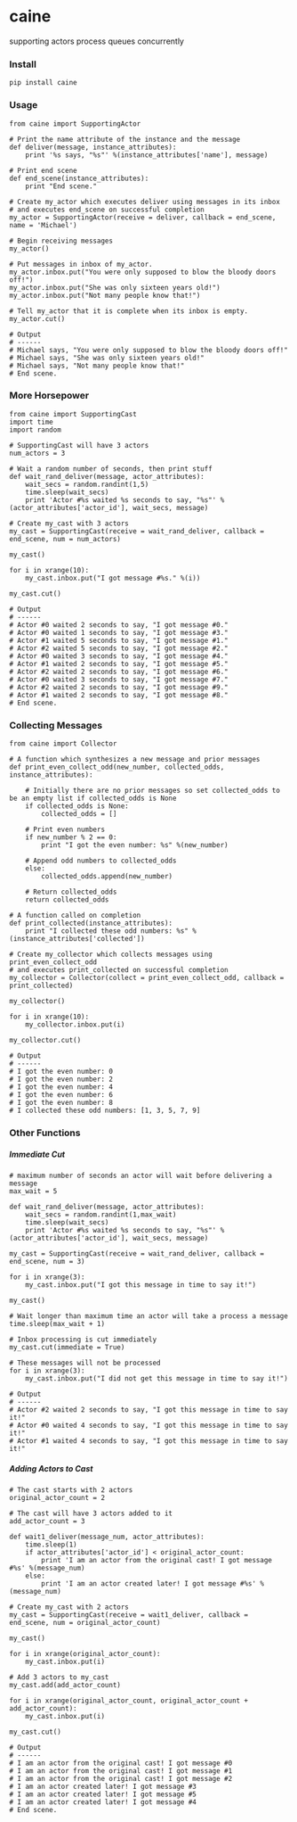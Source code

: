 caine
=====

supporting actors process queues concurrently

### Install

<pre><code>pip install caine</code></pre>

### Usage

<pre><code>from caine import SupportingActor

# Print the name attribute of the instance and the message
def deliver(message, instance_attributes):
    print '%s says, "%s"' %(instance_attributes['name'], message)

# Print end scene
def end_scene(instance_attributes):
    print "End scene."

# Create my_actor which executes deliver using messages in its inbox 
# and executes end_scene on successful completion
my_actor = SupportingActor(receive = deliver, callback = end_scene, name = 'Michael')

# Begin receiving messages
my_actor()

# Put messages in inbox of my_actor.
my_actor.inbox.put("You were only supposed to blow the bloody doors off!")
my_actor.inbox.put("She was only sixteen years old!")
my_actor.inbox.put("Not many people know that!")

# Tell my_actor that it is complete when its inbox is empty.
my_actor.cut()</code></pre>

<pre><code># Output
# ------
# Michael says, "You were only supposed to blow the bloody doors off!"
# Michael says, "She was only sixteen years old!"
# Michael says, "Not many people know that!"
# End scene.</code></pre>

### More Horsepower

<pre><code>from caine import SupportingCast
import time
import random

# SupportingCast will have 3 actors
num_actors = 3 

# Wait a random number of seconds, then print stuff
def wait_rand_deliver(message, actor_attributes):
    wait_secs = random.randint(1,5)
    time.sleep(wait_secs)
    print 'Actor #%s waited %s seconds to say, "%s"' %(actor_attributes['actor_id'], wait_secs, message)

# Create my_cast with 3 actors
my_cast = SupportingCast(receive = wait_rand_deliver, callback = end_scene, num = num_actors)

my_cast()

for i in xrange(10):
    my_cast.inbox.put("I got message #%s." %(i))

my_cast.cut()</code></pre>

<pre><code># Output
# ------
# Actor #0 waited 2 seconds to say, "I got message #0."
# Actor #0 waited 1 seconds to say, "I got message #3."
# Actor #1 waited 5 seconds to say, "I got message #1."
# Actor #2 waited 5 seconds to say, "I got message #2."
# Actor #0 waited 3 seconds to say, "I got message #4."
# Actor #1 waited 2 seconds to say, "I got message #5."
# Actor #2 waited 2 seconds to say, "I got message #6."
# Actor #0 waited 3 seconds to say, "I got message #7."
# Actor #2 waited 2 seconds to say, "I got message #9."
# Actor #1 waited 2 seconds to say, "I got message #8."
# End scene.</code></pre>

### Collecting Messages

<pre><code>from caine import Collector

# A function which synthesizes a new message and prior messages
def print_even_collect_odd(new_number, collected_odds, instance_attributes):
    
    # Initially there are no prior messages so set collected_odds to be an empty list if collected_odds is None
    if collected_odds is None:
        collected_odds = []
    
    # Print even numbers
    if new_number % 2 == 0: 
        print "I got the even number: %s" %(new_number)
    
    # Append odd numbers to collected_odds
    else: 
        collected_odds.append(new_number)
    
    # Return collected_odds
    return collected_odds

# A function called on completion
def print_collected(instance_attributes):
    print "I collected these odd numbers: %s" %(instance_attributes['collected'])

# Create my_collector which collects messages using print_even_collect_odd
# and executes print_collected on successful completion
my_collector = Collector(collect = print_even_collect_odd, callback = print_collected)

my_collector()

for i in xrange(10):
    my_collector.inbox.put(i)

my_collector.cut()</code></pre>

<pre><code># Output
# ------
# I got the even number: 0
# I got the even number: 2
# I got the even number: 4
# I got the even number: 6
# I got the even number: 8
# I collected these odd numbers: [1, 3, 5, 7, 9]</code></pre>

### Other Functions

##### Immediate Cut

<pre><code># maximum number of seconds an actor will wait before delivering a message
max_wait = 5

def wait_rand_deliver(message, actor_attributes):
    wait_secs = random.randint(1,max_wait)
    time.sleep(wait_secs)
    print 'Actor #%s waited %s seconds to say, "%s"' %(actor_attributes['actor_id'], wait_secs, message)

my_cast = SupportingCast(receive = wait_rand_deliver, callback = end_scene, num = 3)

for i in xrange(3):
    my_cast.inbox.put("I got this message in time to say it!")

my_cast()

# Wait longer than maximum time an actor will take a process a message
time.sleep(max_wait + 1)

# Inbox processing is cut immediately
my_cast.cut(immediate = True)

# These messages will not be processed
for i in xrange(3):
    my_cast.inbox.put("I did not get this message in time to say it!")</code></pre>

<pre><code># Output
# ------
# Actor #2 waited 2 seconds to say, "I got this message in time to say it!"
# Actor #0 waited 4 seconds to say, "I got this message in time to say it!"
# Actor #1 waited 4 seconds to say, "I got this message in time to say it!"</code></pre>

##### Adding Actors to Cast

<pre><code># The cast starts with 2 actors
original_actor_count = 2 

# The cast will have 3 actors added to it
add_actor_count = 3      

def wait1_deliver(message_num, actor_attributes):
    time.sleep(1)
    if actor_attributes['actor_id'] &lt; original_actor_count:
        print 'I am an actor from the original cast! I got message #%s' %(message_num)
    else:
        print 'I am an actor created later! I got message #%s' %(message_num)

# Create my_cast with 2 actors
my_cast = SupportingCast(receive = wait1_deliver, callback = end_scene, num = original_actor_count)

my_cast()

for i in xrange(original_actor_count):
    my_cast.inbox.put(i)

# Add 3 actors to my_cast
my_cast.add(add_actor_count)

for i in xrange(original_actor_count, original_actor_count + add_actor_count):
    my_cast.inbox.put(i)

my_cast.cut()</code></pre>

<pre><code># Output
# ------
# I am an actor from the original cast! I got message #0
# I am an actor from the original cast! I got message #1
# I am an actor from the original cast! I got message #2
# I am an actor created later! I got message #3
# I am an actor created later! I got message #5
# I am an actor created later! I got message #4
# End scene.</code></pre>
